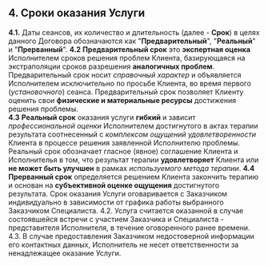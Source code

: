 ## 4. Сроки оказания Услуги
**4.1.** Даты сеансов, их количество и длительность (далее - **Срок**) в целях данного Договора обозначаются как "**Предварительный**", "**Реальный**" и "**Прерванный**".
**4.2** **Предварительный срок** это **экспертная оценка** Исполнителем сроков решения проблем Клиента, базирующаяся на экстраполяции сроков разрешения **аналогичных проблем**. Предварительный срок носит *справочный характер* и объявляется Исполнителем исключительно по просьбе Клиента, во время первого (*установочного*) сеанса. Предварительный срок позволяет Клиенту оценить свои **физические и материальные ресурсы** достижения решения проблемы.  
**4.3** **Реальный срок** оказания услуги **гибкий** и зависит *профессиональной оценки* Исполнителем достигнутого в актах терапии результата соотнесенный с *комплексом ощущений удовлетворенности* Клиента в процессе решения заявленной Исполнителю проблемы. Реальный срок обозначает гласное (явное) соглашение Клиента и Исполнителья в том, что результат терапии **удовлетворяет** Клиента или **не может быть улучшен** в рамках *используемого метода терапии*.
**4.4** **Прерванный срок** определяется решением Клиента закончить терапию и основан на **субъективной оценке ощущения** достигнутого результата. 
Срок оказания Услуги оговаривается с Заказчиком индивидуально в зависимости от графика работы выбранного Заказчиком Специалиста.
4.2. Услуга считается оказанной в случае состоявшейся встречи с участием Заказчика и Специалиста - представителя Исполнителя, в течение оговоренного ранее времени.
4.3. В случае предоставления Заказчиком недостоверной информации его контактных данных, Исполнитель не несет ответственности за ненадлежащее оказание Услуги.

